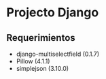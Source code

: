 # Projecto Django

## Requerimientos
* django-multiselectfield (0.1.7)
* Pillow (4.1.1)
* simplejson (3.10.0)